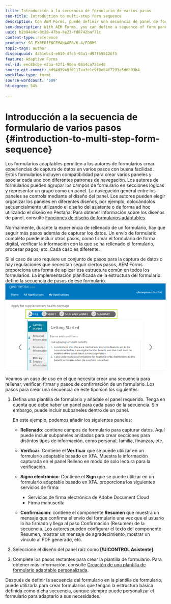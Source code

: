 ```yaml
---
title: Introducción a la secuencia de formulario de varios pasos
seo-title: Introduction to multi-step form sequence
description: Con AEM Forms, puede definir una secuencia de panel de formulario en la que desea que los usuarios naveguen y rellenen un formulario adaptable.
seo-description: With AEM Forms, you can define a sequence of form panel in which you want users to navigate and fill an adaptive form.
uuid: b2b94e4c-0c28-47ba-8e23-fd8742baf71c
content-type: reference
products: SG_EXPERIENCEMANAGER/6.4/FORMS
topic-tags: author
discoiquuid: 4a51ebc4-e019-4fc5-93a1-d97f695126f5
feature: Adaptive Forms
exl-id: eec8bcbe-e2ba-42f1-98ea-08a4ca723e48
source-git-commit: bd94d3949f0117aa3e1c9f0e84f7293a5d6b03b4
workflow-type: tm+mt
source-wordcount: '509'
ht-degree: 54%

---
```


# Introducción a la secuencia de formulario de varios pasos {#introduction-to-multi-step-form-sequence}

Los formularios adaptables permiten a los autores de formularios crear experiencias de captura de datos en varios pasos con buena facilidad. Estos formularios incluyen compatibilidad para crear varios paneles y asociar cada uno con diferentes patrones de navegación. Los autores de formularios pueden agrupar los campos de formulario en secciones lógicas y representar un grupo como un panel. La navegación general entre los paneles se controla mediante el diseño del panel. Los autores pueden elegir organizar los paneles en diferentes diseños, por ejemplo, colocándolos secuencialmente utilizando el diseño del asistente o de forma ad hoc utilizando el diseño en Pestaña. Para obtener información sobre los diseños de panel, consulte [Funciones de diseño de formularios adaptables](/help/forms/using/layout-capabilities-adaptive-forms.md).

Normalmente, durante la experiencia de rellenado de un formulario, hay que seguir más pasos además de capturar los datos. Un envío de formulario completo puede incluir otros pasos, como firmar el formulario de forma digital, verificar la información con la que se ha rellenado el formulario, procesar pagos, etc. Cada caso es diferente.

Si el caso de uso requiere un conjunto de pasos para la captura de datos o hay regulaciones que necesitan seguir ciertos pasos, AEM Forms proporciona una forma de aplicar esa estructura común en todos los formularios. La implementación planificada de la estructura del formulario define la secuencia de pasos de ese formulario. ![Ejemplo de secuencia de formulario de varios pasos](assets/formpipeline.png)

Veamos un caso de uso en el que necesita crear una secuencia para rellenar, verificar, firmar y pasos de confirmación de un formulario. Los pasos para crear una secuencia de este tipo son los siguientes:

1. Defina una plantilla de formulario y añádale el panel requerido. Tenga en cuenta que debe haber un panel para cada paso de la secuencia. Sin embargo, puede incluir subpaneles dentro de un panel.

   En este ejemplo, podemos añadir los siguientes paneles:

   * **Rellenado**: contiene campos de formulario para capturar datos. Aquí puede incluir subpaneles anidados para crear secciones para distintos tipos de información, como personal, familia, finanzas, etc.
   * **Verificar**: Contiene el **Verificar** que se puede utilizar en un formulario adaptable basado en XFA. Muestra la información capturada en el panel Relleno en modo de solo lectura para la verificación.
   * **Signo electrónico**: Contiene el **Sign** que se puede utilizar en un formulario adaptable basado en XFA. proporciona los siguientes servicios de firma:

      * Servicios de firma electrónica de Adobe Document Cloud
      * Firma manuscrita
   * **Confirmación**: contiene el componente **Resumen** que muestra un mensaje que confirma el envío del formulario una vez que el usuario lo ha firmado y llega al paso Confirmación (Resumen) de la secuencia. Los autores pueden configurar el texto del componente Resumen, mostrar un mensaje de agradecimiento, mostrar un vínculo al PDF generado, etc.


1. Seleccione el diseño del panel raíz como **[!UICONTROL Asistente]**.
1. Complete los pasos restantes para crear la plantilla de formulario. Para obtener más información, consulte [Creación de una plantilla de formulario adaptable personalizada](/help/forms/using/custom-adaptive-forms-templates.md).

Después de definir la secuencia del formulario en la plantilla de formulario, puede utilizarla para crear formularios que tengan la estructura básica definida como dicha secuencia, aunque siempre puede personalizar el formulario para adaptarlo a sus necesidades.
